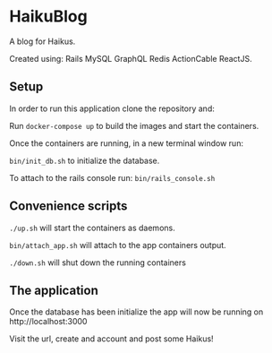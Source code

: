 # HaikuBlog

A blog for Haikus. 

Created using: Rails MySQL GraphQL Redis ActionCable ReactJS.

## Setup

In order to run this application clone the repository and:

Run `docker-compose up` to build the images and start the containers.

Once the containers are running, in a new terminal window run:

`bin/init_db.sh` to initialize the database.

To attach to the rails console run: `bin/rails_console.sh`

## Convenience scripts

`./up.sh` will start the containers as daemons.

`bin/attach_app.sh` will attach to the app containers output.

`./down.sh` will shut down the running containers

## The application

Once the database has been initialize the app will now be running on http://localhost:3000

Visit the url, create and account and post some Haikus!